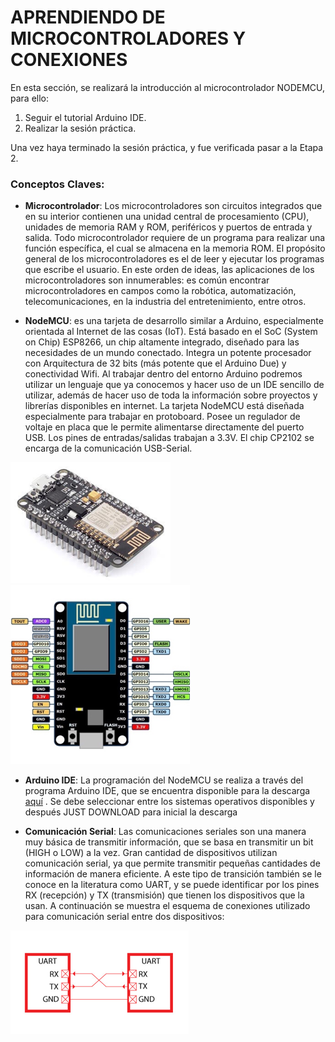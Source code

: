 # APRENDIENDO DE MICROCONTROLADORES Y CONEXIONES
En esta sección, se realizará la introducción al microcontrolador NODEMCU, para ello:
 1. Seguir el tutorial Arduino IDE.
 2. Realizar la sesión práctica.
 
 Una vez haya terminado la sesión práctica, y fue verificada pasar a la Etapa 2.
 
 ### Conceptos Claves:
- **Microcontrolador**: Los microcontroladores son circuitos integrados que en su interior contienen una unidad central de procesamiento (CPU), unidades de memoria RAM y ROM, periféricos y puertos de entrada y salida. Todo microcontrolador requiere de un programa para realizar una función específica, el cual se almacena en la memoria ROM. El propósito general de los microcontroladores es el de leer y ejecutar los programas que escribe el usuario. En este orden de ideas, las aplicaciones de los microcontroladores son innumerables: es común encontrar microcontroladores en campos como la robótica, automatización, telecomunicaciones, en la industria del entretenimiento, entre otros. 

- **NodeMCU**: es una tarjeta de desarrollo similar a Arduino, especialmente orientada al Internet de las cosas (IoT). Está basado en el SoC (System on Chip) ESP8266, un chip altamente integrado, diseñado para las necesidades de un mundo conectado. Integra un potente procesador con Arquitectura de 32 bits (más potente que el Arduino Due) y conectividad Wifi. Al trabajar dentro del entorno Arduino podremos utilizar un lenguaje que ya conocemos y hacer uso de un IDE sencillo de utilizar, además de hacer uso de toda la información sobre proyectos y librerías disponibles en internet. La tarjeta NodeMCU está diseñada especialmente para trabajar en protoboard. Posee un regulador de voltaje en placa que le permite alimentarse directamente del puerto USB. Los pines de entradas/salidas trabajan a 3.3V. El chip CP2102 se encarga de la comunicación USB-Serial.<br/>
  
![Microcontrolador](/images/esp.png) ![](/images/esquema.png)
 <br/>

- **Arduino IDE**: La programación del NodeMCU se realiza a través del programa Arduino IDE, que se encuentra disponible para la descarga [aquí](https://www.arduino.cc/en/Main/Software) . Se debe seleccionar entre los sistemas operativos disponibles y después JUST DOWNLOAD para inicial la descarga

- **Comunicación Serial**: Las comunicaciones seriales son una manera muy básica de transmitir información, que se basa en transmitir un bit (HIGH o LOW) a la vez. Gran cantidad de dispositivos utilizan comunicación serial, ya que permite transmitir pequeñas cantidades de información de manera eficiente. A este tipo de transición también se le conoce en la literatura como UART, y se puede identificar por los pines RX (recepción) y TX (transmisión) que tienen los dispositivos que la usan. A continuación se muestra el esquema de conexiones utilizado para comunicación serial entre dos dispositivos: <br/>

![Conexiones para comunicación seria entre dispositivos](/images/serial.png)
<br/>

